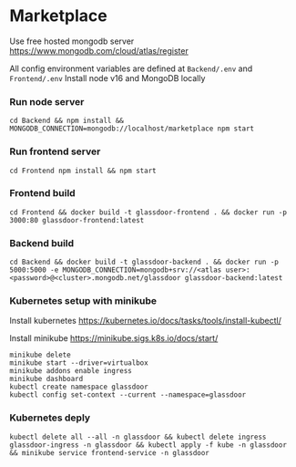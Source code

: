 

# Marketplace

Use free hosted mongodb server https://www.mongodb.com/cloud/atlas/register

All config environment variables are defined at `Backend/.env` and `Frontend/.env`
Install node v16 and MongoDB locally

### Run node server
```
cd Backend && npm install && MONGODB_CONNECTION=mongodb://localhost/marketplace npm start
```

### Run frontend server
```
cd Frontend npm install && npm start
```

### Frontend build
```
cd Frontend && docker build -t glassdoor-frontend . && docker run -p 3000:80 glassdoor-frontend:latest
```

### Backend build
```
cd Backend && docker build -t glassdoor-backend . && docker run -p 5000:5000 -e MONGODB_CONNECTION=mongodb+srv://<atlas user>:<password>@<cluster>.mongodb.net/glassdoor glassdoor-backend:latest
```
### Kubernetes setup with minikube

Install kubernetes https://kubernetes.io/docs/tasks/tools/install-kubectl/

Install minikube https://minikube.sigs.k8s.io/docs/start/

```
minikube delete
minikube start --driver=virtualbox
minikube addons enable ingress
minikube dashboard
kubectl create namespace glassdoor
kubectl config set-context --current --namespace=glassdoor
```

### Kubernetes deply
```
kubectl delete all --all -n glassdoor && kubectl delete ingress glassdoor-ingress -n glassdoor && kubectl apply -f kube -n glassdoor && minikube service frontend-service -n glassdoor
```
